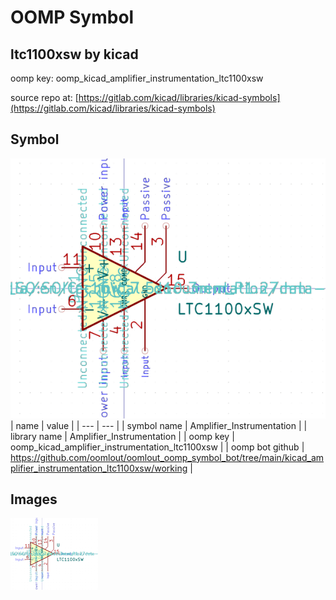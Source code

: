 # OOMP Symbol  
## ltc1100xsw  by kicad  
  
oomp key: oomp_kicad_amplifier_instrumentation_ltc1100xsw  
  
source repo at: [https://gitlab.com/kicad/libraries/kicad-symbols](https://gitlab.com/kicad/libraries/kicad-symbols)  
## Symbol  
  
[![working.png](working_600.png)](working.png)  
| name | value | 
| --- | --- | 
| symbol name | Amplifier_Instrumentation | 
| library name | Amplifier_Instrumentation | 
| oomp key | oomp_kicad_amplifier_instrumentation_ltc1100xsw | 
| oomp bot github | https://github.com/oomlout/oomlout_oomp_symbol_bot/tree/main/kicad_amplifier_instrumentation_ltc1100xsw/working | 
## Images  
  
[![working.png](working_140.png)](working.png)  
